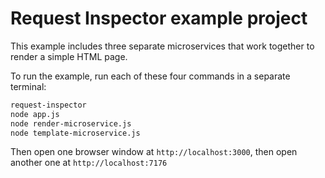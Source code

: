 # Request Inspector example project

This example includes three separate microservices that work together to render a simple HTML page.

To run the example, run each of these four commands in a separate terminal:

```bash
request-inspector
node app.js
node render-microservice.js
node template-microservice.js
```

Then open one browser window at `http://localhost:3000`, then open another one at `http://localhost:7176`
